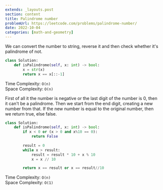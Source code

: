 ```yaml
---
extends: _layouts.post
section: content
title: Palindrome number
problemUrl: https://leetcode.com/problems/palindrome-number/
date: 2022-10-04
categories: [math-and-geometry]
---
```


We can convert the number to string, reverse it and then check whether it's palindrome of not.

```python
class Solution:
    def isPalindrome(self, x: int) -> bool:
        x = str(x)
        return x == x[::-1]
```

Time Complexity: `O(n)` <br/>
Space Complexity: `O(n)`

First of all it the number is negative or the last digit of the number is 0, then it can't be a palindrome. Then we start from the end digit, creating a new number from that. If the new number is equal to the original number, then we return true, else false.

```python
class Solution:
    def isPalindrome(self, x: int) -> bool:
        if x < 0 or (x > 0 and x%10 == 0):
            return False
	
        result = 0
        while x > result:
            result = result * 10 + x % 10
            x = x // 10

        return x == result or x == result//10
```

Time Complexity: `O(n)` <br/>
Space Complexity: `O(1)`